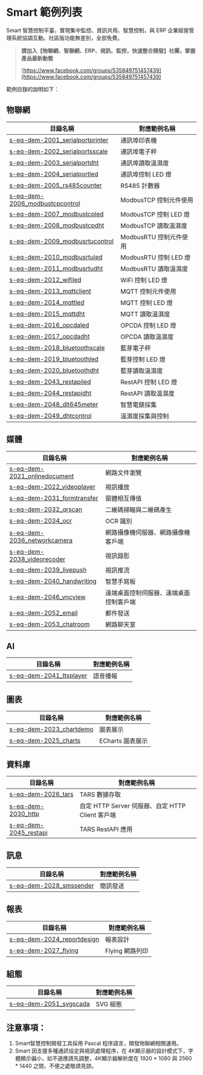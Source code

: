 # Smart 範例列表

Smart 智慧控制平臺，實現集中監控、資訊共用、智慧控制，與 ERP 企業經營管理系統協調互動。社區版功能無差別，全部免費。

> **請加入【物聯網、智聯網、ERP、視訊、監控，快速整合開發】社團，掌握產品最新動態**
>
>[https://www.facebook.com/groups/535849751457439](https://www.facebook.com/groups/535849751457439)

範例目錄的說明如下：

## 物聯網

|目錄名稱|對應範例名稱|
|-------|------------|
|[s-eq-dem-2001_serialportprinter](iot/s-eq-dem-2001_serialportprinter/)|通訊埠印表機|
|[s-eq-dem-2002_serialportsscale](iot/s-eq-dem-2002_serialportsscale/)|通訊埠電子秤|
|[s-eq-dem-2003_serialportdht](iot/s-eq-dem-2003_serialportdht/)|通訊埠讀取溫濕度|
|[s-eq-dem-2004_serialportled](iot/s-eq-dem-2004_serialportled/)|通訊埠控制 LED 燈|
|[s-eq-dem-2005_rs485counter](iot/s-eq-dem-2005_rs485counter/)|RS485 計數器|
|[s-eq-dem-2006_modbustcpcontrol](iot/s-eq-dem-2006_modbustcpcontrol/)|ModbusTCP 控制元件使用|
|[s-eq-dem-2007_modbustcpled](iot/s-eq-dem-2007_modbustcpled/)|ModbusTCP 控制 LED 燈|
|[s-eq-dem-2008_modbustcpdht](iot/s-eq-dem-2008_modbustcpdht/)| ModbusTCP 讀取溫濕度|
|[s-eq-dem-2009_modbusrtucontrol](iot/s-eq-dem-2009_modbusrtucontrol/)| ModbusRTU 控制元件使用|
|[s-eq-dem-2010_modbusrtuled](iot/s-eq-dem-2010_modbusrtuled/)| ModbusRTU 控制 LED 燈|
|[s-eq-dem-2011_modbusrtudht](iot/s-eq-dem-2011_modbusrtudht/)|ModbusRTU 讀取溫濕度|
|[s-eq-dem-2012_wifiled](iot/s-eq-dem-2012_wifiled/)|WiFi 控制 LED 燈|
|[s-eq-dem-2013_mqttclient](iot/s-eq-dem-2013_mqttclient/)| MQTT 控制元件使用|
|[s-eq-dem-2014_mqttled](iot/s-eq-dem-2014_mqttled/)|MQTT 控制 LED 燈|
|[s-eq-dem-2015_mqttdht](iot/s-eq-dem-2015_mqttdht/)| MQTT 讀取溫濕度|
|[s-eq-dem-2016_opcdaled](iot/s-eq-dem-2016_opcdaled/)| OPCDA 控制 LED 燈|
|[s-eq-dem-2017_opcdadht](iot/s-eq-dem-2017_opcdadht/)| OPCDA 讀取溫濕度|
|[s-eq-dem-2018_bluetoothscale](iot/s-eq-dem-2018_bluetoothscale/)| 藍芽電子秤|
|[s-eq-dem-2019_bluetoothled](iot/s-eq-dem-2019_bluetoothled/)|藍芽控制 LED 燈|
|[s-eq-dem-2020_bluetoothdht](iot/s-eq-dem-2020_bluetoothdht/)| 藍芽讀取溫濕度|
|[s-eq-dem-2043_restapiled](iot/s-eq-dem-2043_restapiled/)|RestAPI 控制 LED 燈|
|[s-eq-dem-2044_restapidht](iot/s-eq-dem-2044_restapidht/)|RestAPI 讀取溫濕度|
|[s-eq-dem-2048_dlt645meter](iot/s-eq-dem-2048_dlt645meter/)|智慧電錶採集|
|[s-eq-dem-2049_dhtcontrol](iot/s-eq-dem-2049_dhtcontrol/)|溫濕度採集與控制|

## 媒體

|目錄名稱|對應範例名稱|
|-------|------------|
|[s-eq-dem-2021_onlinedocument](media/s-eq-dem-2021_onlinedocument/)| 網路文件瀏覽|
|[s-eq-dem-2022_videoplayer](media/s-eq-dem-2022_videoplayer)|視訊播放|
|[s-eq-dem-2031_formtransfer](media/s-eq-dem-2031_formtransfer/)| 窗體相互傳值|
|[s-eq-dem-2032_qrscan](media/s-eq-dem-2032_qrscan/)|二維碼掃瞄與二維碼產生|
|[s-eq-dem-2034_ocr](meida/s-eq-dem-2034_ocr/)|OCR 識別|
|[s-eq-dem-2036_networkcamera](media/s-eq-dem-2036_networkcamera/)|網路攝像機伺服器、網路攝像機客戶端|
|[s-eq-dem-2038_videorecoder](media/s-eq-dem-2038_videorecoder/)|視訊錄影|
|[s-eq-dem-2039_livepush](media/s-eq-dem-2039_livepush/)|視訊推流|
|[s-eq-dem-2040_handwriting](media/s-eq-dem-2040_handwriting/)|智慧手寫板|
|[s-eq-dem-2046_vncview](media/s-eq-dem-2046_vncview/)| 遠端桌面控制伺服器、遠端桌面控制客戶端|
|[s-eq-dem-2052_email](media/s-eq-dem-2052_email/)|郵件發送|
|[s-eq-dem-2053_chatroom](media/s-eq-dem-2053_chatroom/)|網路聊天室|

## AI

|目錄名稱|對應範例名稱|
|-------|------------|
|[s-eq-dem-2041_ttsplayer](ai/s-eq-dem-2041_ttsplayer/)|語音播報|

## 圖表

|目錄名稱|對應範例名稱|
|-------|------------|
|[s-eq-dem-2023_chartdemo](chart/s-eq-dem-2023_chartdemo/)|圖表展示|
|[s-eq-dem-2025_charts](chart/s-eq-dem-2025_charts/)|ECharts 圖表展示|


## 資料庫

|目錄名稱|對應範例名稱|
|-------|------------|
|[s-eq-dem-2026_tars](database/s-eq-dem-2026_tars/)|TARS 數據存取|
|[s-eq-dem-2030_http](database/s-eq-dem-2030_http/)|自定 HTTP Server 伺服器、自定 HTTP Client 客戶端|
|[s-eq-dem-2045_restapi](database/s-eq-dem-2045_restapi/)| TARS RestAPI 應用|


## 訊息

|目錄名稱|對應範例名稱|
|-------|------------|
|[s-eq-dem-2028_smssender](message/s-eq-dem-2028_smssender/)| 簡訊發送|

## 報表

|目錄名稱|對應範例名稱|
|-------|------------|
|[s-eq-dem-2024_reportdesign](report/s-eq-dem-2024_reportdesign/)|報表設計|
|[s-eq-dem-2027_flying](report/s-eq-dem-2027_flying/)|Flying 網路列印|

## 組態

|目錄名稱|對應範例名稱|
|-------|------------|
|[s-eq-dem-2051_svgscada](scada/s-eq-dem-2051_svgscada/)| SVG 組態|



## 注意事項：
1. Smart智慧控制開發工具採用 Pascal 程序語言，開發物聯網相關運用。
2. Smart 因支援多種通訊協定與視訊處理程序，在 4K顯示器的設計模式下，字體顯示偏小，如不適應請先調整，4K顯示器解析度在 1920 * 1080 與 2560 * 1440 之間，不便之處敬請見諒。